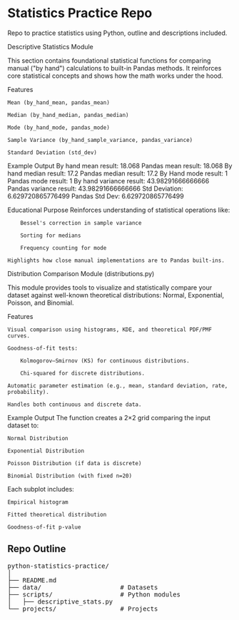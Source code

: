 # Statistics Practice Repo
Repo to practice statistics using Python, outline and descriptions included. 

Descriptive Statistics Module

This section contains foundational statistical functions for comparing manual ("by hand") calculations to built-in Pandas methods. It reinforces core statistical concepts and shows how the math works under the hood.

Features

    Mean (by_hand_mean, pandas_mean)

    Median (by_hand_median, pandas_median)

    Mode (by_hand_mode, pandas_mode)

    Sample Variance (by_hand_sample_variance, pandas_variance)

    Standard Deviation (std_dev)

Example Output
By hand mean result:  18.068
Pandas mean result:  18.068
By hand median result:  17.2
Pandas median result:  17.2
By Hand mode result:  1
Pandas mode result:  1
By hand variance result:  43.98291666666666
Pandas variance result:  43.98291666666666
Std Deviation:  6.629720865776499
Pandas Std Dev:  6.629720865776499

Educational Purpose
    Reinforces understanding of statistical operations like:

        Bessel's correction in sample variance

        Sorting for medians

        Frequency counting for mode

    Highlights how close manual implementations are to Pandas built-ins.


Distribution Comparison Module (distributions.py)

This module provides tools to visualize and statistically compare your dataset against well-known theoretical distributions: Normal, Exponential, Poisson, and Binomial.

Features

    Visual comparison using histograms, KDE, and theoretical PDF/PMF curves.

    Goodness-of-fit tests:

        Kolmogorov–Smirnov (KS) for continuous distributions.

        Chi-squared for discrete distributions.

    Automatic parameter estimation (e.g., mean, standard deviation, rate, probability).

    Handles both continuous and discrete data.

Example Output
The function creates a 2×2 grid comparing the input dataset to:

    Normal Distribution

    Exponential Distribution

    Poisson Distribution (if data is discrete)

    Binomial Distribution (with fixed n=20)

Each subplot includes:

    Empirical histogram

    Fitted theoretical distribution

    Goodness-of-fit p-value

## Repo Outline
<pre>
python-statistics-practice/
│
├── README.md
├── data/                     # Datasets
├── scripts/                  # Python modules
│   ├── descriptive_stats.py
└── projects/                 # Projects
</pre>